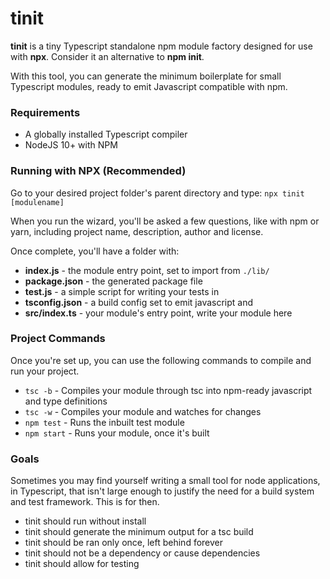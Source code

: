 # tinit

**tinit** is a tiny Typescript standalone npm module factory designed for use 
with **npx**. Consider it an alternative to **npm init**.

With this tool, you can generate the minimum boilerplate for small Typescript
 modules, ready to emit Javascript compatible with npm.

### Requirements
- A globally installed Typescript compiler
- NodeJS 10+ with NPM

### Running with NPX (Recommended)
Go to your desired project folder's parent directory and type:
`npx tinit [modulename]`

When you run the wizard, you'll be asked a few questions, like with npm or 
yarn, including project name, description, author and license.

Once complete, you'll have a folder with:
- **index.js** - the module entry point, set to import from `./lib/`
- **package.json** - the generated package file
- **test.js** - a simple script for writing your tests in
- **tsconfig.json** - a build config set to emit javascript and
- **src/index.ts** - your module's entry point, write your module here

### Project Commands
Once you're set up, you can use the following commands to compile and run your
 project.
- `tsc -b` - Compiles your module through tsc into npm-ready javascript and 
  type definitions
- `tsc -w` - Compiles your module and watches for changes
- `npm test` - Runs the inbuilt test module
- `npm start` - Runs your module, once it's built

### Goals
Sometimes you may find yourself writing a small tool for node applications, in
Typescript, that isn't large enough to justify the need for a build system and 
test framework. This is for then.
- tinit should run without install
- tinit should generate the minimum output for a tsc build
- tinit should be ran only once, left behind forever
- tinit should not be a dependency or cause dependencies
- tinit should allow for testing